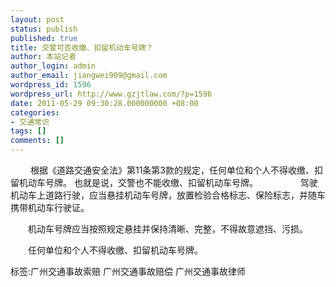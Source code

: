 ```yaml
---
layout: post
status: publish
published: true
title: 交警可否收缴、扣留机动车号牌？
author: 本站记者
author_login: admin
author_email: jiangwei909@gmail.com
wordpress_id: 1596
wordpress_url: http://www.gzjtlaw.com/?p=1596
date: 2011-05-29 09:30:28.000000000 +08:00
categories:
- 交通常识
tags: []
comments: []
---
```

　　 根据《道路交通安全法》第11条第3款的规定，任何单位和个人不得收缴、扣留机动车号牌。 也就是说，交警也不能收缴、扣留机动车号牌。　　　　 驾驶机动车上道路行驶，应当悬挂机动车号牌，放置检验合格标志、保险标志，并随车携带机动车行驶证。 　　机动车号牌应当按照规定悬挂并保持清晰、完整，不得故意遮挡、污损。 　　任何单位和个人不得收缴、扣留机动车号牌。 标签:广州交通事故索赔 广州交通事故赔偿 广州交通事故律师
